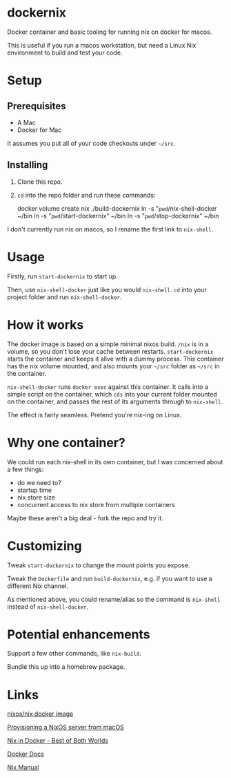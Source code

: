 # dockernix

Docker container and basic tooling for running nix on docker for macos. 

This is useful if you run a macos workstation, but need a Linux Nix environment to build and test your code.

# Setup

## Prerequisites

 - A Mac
 - Docker for Mac

It assumes you put all of your code checkouts under `~/src`.

## Installing

 1. Clone this repo.
 2. `cd` into the repo folder and run these commands:

    docker volume create nix
    ./build-dockernix
    ln -s "`pwd`/nix-shell-docker ~/bin
    ln -s "`pwd`/start-dockernix" ~/bin
    ln -s "`pwd`/stop-dockernix" ~/bin

I don't currently run nix on macos, so I rename the first link to `nix-shell`.

# Usage

Firstly, run `start-dockernix` to start up.

Then, use `nix-shell-docker` just like you would `nix-shell`. `cd` into your project folder and run `nix-shell-docker`. 

# How it works

The docker image is based on a simple minimal nixos build. 
`/nix` is in a volume, so you don't lose your cache between restarts.
`start-dockernix` starts the container and keeps it alive with a dummy process. 
This container has the nix volume mounted, and also mounts your `~/src` folder as `~/src` in the container.

`nix-shell-docker` runs `docker exec` against this container. 
It calls into a simple script on the container, which `cds` into your current folder mounted on the container,
and passes the rest of its arguments through to `nix-shell`.

The effect is fairly seamless. Pretend you're nix-ing on Linux.

# Why one container?

We could run each nix-shell in its own container, but I was concerned about a few things:

 - do we need to?
 - startup time
 - nix store size
 - concurrent access to nix store from multiple containers

Maybe these aren't a big deal - fork the repo and try it.

# Customizing

Tweak `start-dockernix` to change the mount points you expose.

Tweak the `Dockerfile` and run `build-dockernix`, e.g. if you want to use a different Nix channel.

As mentioned above, you could rename/alias so the command is `nix-shell` instead of `nix-shell-docker`.

# Potential enhancements

Support a few other commands, like `nix-build`.

Bundle this up into a homebrew package.

# Links

[nixos/nix docker image](https://hub.docker.com/r/nixos/nix)

[Provisioning a NixOS server from macOS](https://medium.com/@zw3rk/provisioning-a-nixos-server-from-macos-d36055afc4ad)

[Nix in Docker - Best of Both Worlds](http://datakurre.pandala.org/2015/11/nix-in-docker-best-of-both-worlds.html)

[Docker Docs](https://docs.docker.com/)

[Nix Manual](https://nixos.org/nix/manual/)

